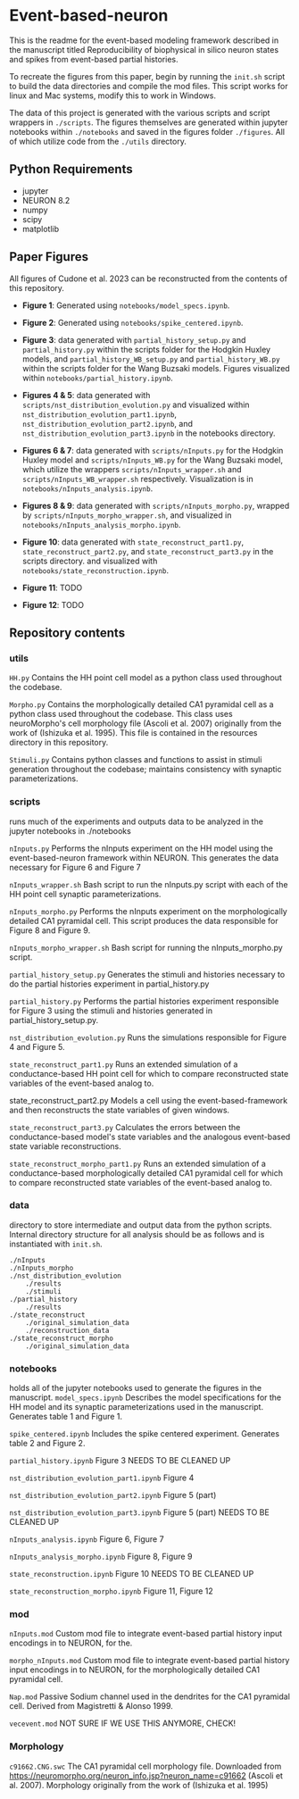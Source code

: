 # Event-based-neuron

This is the readme for the event-based modeling framework described in the manuscript titled 
Reproducibility of biophysical in silico neuron states and spikes from event-based partial histories.

To recreate the figures from this paper, begin by running the `init.sh` script to build the data directories and compile 
the mod files.
This script works for linux and Mac systems, modify this to work in Windows.

The data of this project is generated with the various scripts and script wrappers in `./scripts`. The figures themselves 
are generated within jupyter notebooks within `./notebooks` and saved in the figures folder `./figures`. All of which 
utilize code from the `./utils` directory.

## Python Requirements
- jupyter
- NEURON 8.2
- numpy
- scipy
- matplotlib


## Paper Figures
All figures of Cudone et al. 2023 can be reconstructed from the contents of this repository. 

- **Figure 1**: Generated using `notebooks/model_specs.ipynb`.

- **Figure 2**: Generated using `notebooks/spike_centered.ipynb`.

- **Figure 3**: data generated with `partial_history_setup.py` and `partial_history.py` within the scripts folder for the 
Hodgkin Huxley models, and `partial_history_WB_setup.py` and `partial_history_WB.py` within the scripts folder for the 
Wang Buzsaki models. Figures visualized within `notebooks/partial_history.ipynb`.

- **Figures 4 & 5**: data generated with `scripts/nst_distribution_evolution.py` and visualized within 
`nst_distribution_evolution_part1.ipynb`, `nst_distribution_evolution_part2.ipynb`, and 
`nst_distribution_evolution_part3.ipynb` in the notebooks directory.

- **Figures 6 & 7**: data generated with `scripts/nInputs.py` for the Hodgkin Huxley model and `scripts/nInputs_WB.py` for 
the Wang Buzsaki model, which utilize the wrappers `scripts/nInputs_wrapper.sh` and `scripts/nInputs_WB_wrapper.sh` 
respectively. Visualization is in `notebooks/nInputs_analysis.ipynb`.

- **Figures 8 & 9**: data generated with `scripts/nInputs_morpho.py`, wrapped by `scripts/nInputs_morpho_wrapper.sh`, and 
visualized in `notebooks/nInputs_analysis_morpho.ipynb`.

- **Figure 10**: data generated with `state_reconstruct_part1.py`, `state_reconstruct_part2.py`, and 
`state_reconstruct_part3.py` in the scripts directory. and visualized with `notebooks/state_reconstruction.ipynb`.

- **Figure 11**: TODO

- **Figure 12**: TODO

## Repository contents

### utils 
`HH.py`
Contains the HH point cell model as a python class used throughout the codebase.

`Morpho.py`
Contains the morphologically detailed CA1 pyramidal cell as a python class used throughout the codebase. This class uses neuroMorpho's cell morphology file (Ascoli et al. 2007) originally from the work of (Ishizuka et al. 1995). This file is contained in the resources directory in this repository. 

`Stimuli.py`
Contains python classes and functions to assist in stimuli generation throughout the codebase; maintains consistency with synaptic parameterizations. 


### scripts
runs much of the experiments and outputs data to be analyzed in the jupyter notebooks in ./notebooks

`nInputs.py`
Performs the nInputs experiment on the HH model using the event-based-neuron framework within NEURON. 
This generates the data necessary for Figure 6 and Figure 7
    
`nInputs_wrapper.sh`
Bash script to run the nInputs.py script with each of the HH point cell synaptic parameterizations. 

`nInputs_morpho.py`
Performs the nInputs experiment on the morphologically detailed CA1 pyramidal cell. This script produces the 
data responsible for Figure 8 and Figure 9.
        
`nInputs_morpho_wrapper.sh`
Bash script for running the nInputs_morpho.py script. 

`partial_history_setup.py`
Generates the stimuli and histories necessary to do the partial histories experiment in partial_history.py

`partial_history.py`
Performs the partial histories experiment responsible for Figure 3 using the stimuli and histories generated in partial_history_setup.py.
    
`nst_distribution_evolution.py`
Runs the simulations responsible for Figure 4 and Figure 5. 
    
`state_reconstruct_part1.py`
Runs an extended simulation of a conductance-based HH point cell for which to compare reconstructed state variables of the event-based analog to. 

state_reconstruct_part2.py
Models a cell using the event-based-framework and then reconstructs the state variables of given windows. 

`state_reconstruct_part3.py`
Calculates the errors between the conductance-based model's state variables and the analogous event-based state variable reconstructions. 

`state_reconstruct_morpho_part1.py`
Runs an extended simulation of a conductance-based morphologically detailed CA1 pyramidal cell for which to compare reconstructed state variables of the event-based analog to. 
        
    
### data
directory to store intermediate and output data from the python scripts. Internal directory structure for all analysis 
should be as follows and is instantiated with `init.sh`.
    
    ./nInputs
    ./nInputs_morpho
    ./nst_distribution_evolution
        ./results
        ./stimuli
    ./partial_history
        ./results
    ./state_reconstruct
        ./original_simulation_data
        ./reconstruction_data
    ./state_reconstruct_morpho
        ./original_simulation_data
    
        

### notebooks
holds all of the jupyter notebooks used to generate the figures in the manuscript.
`model_specs.ipynb`
Describes the model specifications for the HH model and its synaptic parameterizations used in the manuscript. 
Generates table 1 and Figure 1.
    
`spike_centered.ipynb`
Includes the spike centered experiment. Generates table 2 and Figure 2.

`partial_history.ipynb`
Figure 3
NEEDS TO BE CLEANED UP

`nst_distribution_evolution_part1.ipynb`
Figure 4

`nst_distribution_evolution_part2.ipynb`
Figure 5 (part)

`nst_distribution_evolution_part3.ipynb`
Figure 5 (part)
NEEDS TO BE CLEANED UP

`nInputs_analysis.ipynb`
Figure 6, Figure 7

`nInputs_analysis_morpho.ipynb`
Figure 8, Figure 9

`state_reconstruction.ipynb`
Figure 10
NEEDS TO BE CLEANED UP

`state_reconstruction_morpho.ipynb`
Figure 11, Figure 12
        
        
### mod
`nInputs.mod`
Custom mod file to integrate event-based partial history input encodings in to NEURON, for the.

`morpho_nInputs.mod`
Custom mod file to integrate event-based partial history input encodings in to NEURON, for the morphologically detailed CA1 pyramidal cell.

`Nap.mod`
Passive Sodium channel used in the dendrites for the CA1 pyramidal cell. Derived from Magistretti & Alonso 1999.

`vecevent.mod`
NOT SURE IF WE USE THIS ANYMORE, CHECK!



### Morphology
`c91662.CNG.swc`
The CA1 pyramidal cell morphology file. Downloaded from https://neuromorpho.org/neuron_info.jsp?neuron_name=c91662 (Ascoli et al. 2007). Morphology originally from the work of (Ishizuka et al. 1995)
    
        
    
    
